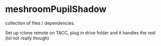 # meshroomPupilShadow

collection of files / dependencies.

Set up rclone remote on TACC, plug in drive folder and it handles the rest (lol not really though)

